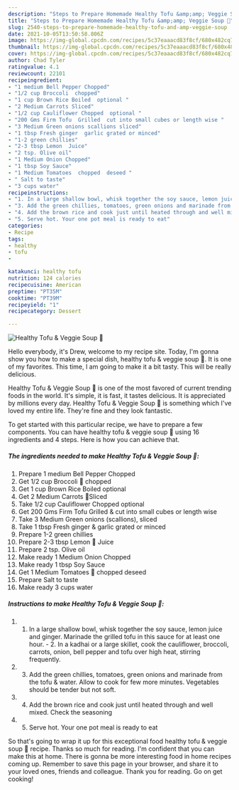 ```yaml
---
description: "Steps to Prepare Homemade Healthy Tofu &amp;amp; Veggie Soup 🥣"
title: "Steps to Prepare Homemade Healthy Tofu &amp;amp; Veggie Soup 🥣"
slug: 2540-steps-to-prepare-homemade-healthy-tofu-and-amp-veggie-soup
date: 2021-10-05T13:50:58.806Z
image: https://img-global.cpcdn.com/recipes/5c37eaaacd83f8cf/680x482cq70/healthy-tofu-veggie-soup-recipe-main-photo.jpg
thumbnail: https://img-global.cpcdn.com/recipes/5c37eaaacd83f8cf/680x482cq70/healthy-tofu-veggie-soup-recipe-main-photo.jpg
cover: https://img-global.cpcdn.com/recipes/5c37eaaacd83f8cf/680x482cq70/healthy-tofu-veggie-soup-recipe-main-photo.jpg
author: Chad Tyler
ratingvalue: 4.1
reviewcount: 22101
recipeingredient:
- "1 medium Bell Pepper Chopped"
- "1/2 cup Broccoli  chopped"
- "1 cup Brown Rice Boiled  optional "
- "2 Medium Carrots Sliced"
- "1/2 cup Cauliflower Chopped  optional "
- "200 Gms Firm Tofu  Grilled  cut into small cubes or length wise "
- "3 Medium Green onions scallions sliced"
- "1 tbsp Fresh ginger  garlic grated or minced"
- "1-2 green chillies"
- "2-3 tbsp Lemon  Juice"
- "2 tsp. Olive oil"
- "1 Medium Onion Chopped"
- "1 tbsp Soy Sauce"
- "1 Medium Tomatoes  chopped  deseed "
- " Salt to taste"
- "3 cups water"
recipeinstructions:
- "1. In a large shallow bowl, whisk together the soy sauce, lemon juice and ginger. Marinade the grilled tofu in this sauce for at least one hour.  2. In a kadhai or a large skillet, cook the cauliflower, broccoli, carrots, onion, bell pepper and tofu over high heat, stirring frequently."
- "3. Add the green chillies, tomatoes, green onions and marinade from the tofu &amp; water. Allow to cook for few more minutes. Vegetables should be tender but not soft."
- "4. Add the brown rice and cook just until heated through and well mixed. Check the seasoning"
- "5. Serve hot. Your one pot meal is ready to eat"
categories:
- Recipe
tags:
- healthy
- tofu
- 

katakunci: healthy tofu  
nutrition: 124 calories
recipecuisine: American
preptime: "PT35M"
cooktime: "PT39M"
recipeyield: "1"
recipecategory: Dessert

---
```



![Healthy Tofu &amp; Veggie Soup 🥣](https://img-global.cpcdn.com/recipes/5c37eaaacd83f8cf/680x482cq70/healthy-tofu-veggie-soup-recipe-main-photo.jpg)

Hello everybody, it's Drew, welcome to my recipe site. Today, I'm gonna show you how to make a special dish, healthy tofu &amp; veggie soup 🥣. It is one of my favorites. This time, I am going to make it a bit tasty. This will be really delicious.

Healthy Tofu &amp; Veggie Soup 🥣 is one of the most favored of current trending foods in the world. It's simple, it is fast, it tastes delicious. It is appreciated by millions every day. Healthy Tofu &amp; Veggie Soup 🥣 is something which I've loved my entire life. They're fine and they look fantastic.




To get started with this particular recipe, we have to prepare a few components. You can have healthy tofu &amp; veggie soup 🥣 using 16 ingredients and 4 steps. Here is how you can achieve that.

<!--inarticleads1-->

##### The ingredients needed to make Healthy Tofu &amp; Veggie Soup 🥣:

1. Prepare 1 medium Bell Pepper Chopped
1. Get 1/2 cup Broccoli 🥦 chopped
1. Get 1 cup Brown Rice Boiled  optional 
1. Get 2 Medium Carrots 🥕Sliced
1. Take 1/2 cup Cauliflower Chopped  optional 
1. Get 200 Gms Firm Tofu  Grilled &amp; cut into small cubes or length wise 
1. Take 3 Medium Green onions (scallions), sliced
1. Take 1 tbsp Fresh ginger &amp; garlic grated or minced
1. Prepare 1-2 green chillies
1. Prepare 2-3 tbsp Lemon 🍋 Juice
1. Prepare 2 tsp. Olive oil
1. Make ready 1 Medium Onion Chopped
1. Make ready 1 tbsp Soy Sauce
1. Get 1 Medium Tomatoes 🍅 chopped  deseed 
1. Prepare  Salt to taste
1. Make ready 3 cups water




<!--inarticleads2-->

##### Instructions to make Healthy Tofu &amp; Veggie Soup 🥣:

1. 1. In a large shallow bowl, whisk together the soy sauce, lemon juice and ginger. Marinade the grilled tofu in this sauce for at least one hour.  - 2. In a kadhai or a large skillet, cook the cauliflower, broccoli, carrots, onion, bell pepper and tofu over high heat, stirring frequently.
1. 3. Add the green chillies, tomatoes, green onions and marinade from the tofu &amp; water. Allow to cook for few more minutes. Vegetables should be tender but not soft.
1. 4. Add the brown rice and cook just until heated through and well mixed. Check the seasoning
1. 5. Serve hot. Your one pot meal is ready to eat




So that's going to wrap it up for this exceptional food healthy tofu &amp; veggie soup 🥣 recipe. Thanks so much for reading. I'm confident that you can make this at home. There is gonna be more interesting food in home recipes coming up. Remember to save this page in your browser, and share it to your loved ones, friends and colleague. Thank you for reading. Go on get cooking!
